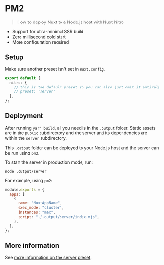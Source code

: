 # PM2

> How to deploy Nuxt to a Node.js host with Nuxt Nitro

- Support for ultra-minimal SSR build
- Zero millisecond cold start
- More configuration required

## Setup

Make sure another preset isn't set in `nuxt.config`.

```ts [nuxt.config.js]
export default {
  nitro: {
    // this is the default preset so you can also just omit it entirely
    // preset: 'server'
  },
};
```

## Deployment

After running `yarn build`, all you need is in the `.output` folder. Static assets are in the `public` subdirectory and the server and its dependencies are within the `server` subdirectory.

This `.output` folder can be deployed to your Node.js host and the server can be run using [`pm2`](https://pm2.keymetrics.io/docs/).

To start the server in production mode, run:

```bash
node .output/server
```

For example, using `pm2`:

```js [ecosystem.config.js]
module.exports = {
  apps: [
    {
      name: "NuxtAppName",
      exec_mode: "cluster",
      instances: "max",
      script: "./.output/server/index.mjs",
    },
  ],
};
```

## More information

See [more information on the server preset](/presets/server).

